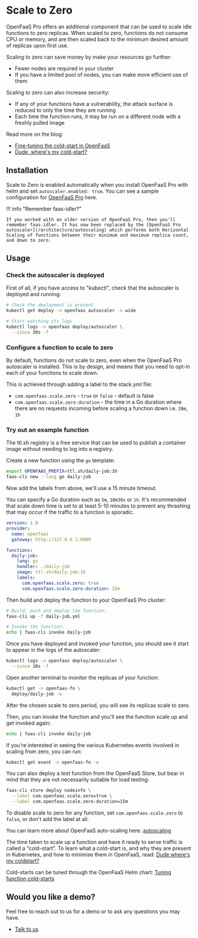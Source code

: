 # Scale to Zero

OpenFaaS Pro offers an additional component that can be used to scale idle functions to zero replicas. When scaled to zero, functions do not consume CPU or memory, and are then scaled back to the minimum desired amount of replicas upon first use.

Scaling to zero can save money by make your resources go further:

* Fewer nodes are required in your cluster
* If you have a limited pool of nodes, you can make more efficient use of them

Scaling to zero can also increase security:

* If any of your functions have a vulnerability, the attack surface is reduced to only the time they are running
* Each time the function runs, it may be run on a different node with a freshly pulled image

Read more on the blog:

* [Fine-tuning the cold-start in OpenFaaS](https://www.openfaas.com/blog/fine-tuning-the-cold-start/)
* [Dude, where's my cold-start?](https://www.openfaas.com/blog/what-serverless-coldstart/)

## Installation

Scale to Zero is enabled automatically when you install OpenFaaS Pro with helm and set `autoscaler.enabled: true`. You can see a sample configuration for [OpenFaaS Pro](https://github.com/openfaas/faas-netes/blob/master/chart/openfaas/values-pro.yaml) here.

!!! info "Remember faas-idler?"

    If you worked with an older version of OpenFaaS Pro, then you'll remember faas-idler. It has now been replaced by the [OpenFaaS Pro autoscaler](/architecture/autoscaling) which performs both Horizontal Scaling of functions between their minimum and maximum replica count, and down to zero.

## Usage

### Check the autoscaler is deployed

First of all, if you have access to "kubectl", check that the autoscaler is deployed and running:

```bash
# Check the deployment is present
kubectl get deploy -n openfaas autoscaler -o wide

# Start watching its logs
kubectl logs -n openfaas deploy/autoscaler \
  --since 30s -f
```

### Configure a function to scale to zero

By default, functions do not scale to zero, even when the OpenFaaS Pro autoscaler is installed. This is by design, and means that you need to opt-in each of your functions to scale down.

This is achieved through adding a label to the stack.yml file:

* `com.openfaas.scale.zero` - `true` or `false` - default is false
* `com.openfaas.scale.zero-duration` - the time in a Go duration where there are no requests incoming before scaling a function down i.e. `20m`, `1h`

### Try out an example function

The ttl.sh registry is a free service that can be used to publish a container image without needing to log into a registry.

Create a new function using the `go` template:

```bash
export OPENFAAS_PREFIX=ttl.sh/daily-job:1h
faas-cli new --lang go daily-job
```

Now add the labels from above, we'll use a 15 minute timeout.

You can specify a Go duration such as `5m`, `10m30s` or `1h`. It's recommended that scale down time is set to at least 5-10 minutes to prevent any thrashing that may occur if the traffic to a function is sporadic.

```yaml
version: 1.0
provider:
  name: openfaas
  gateway: http://127.0.0.1:8080

functions:
  daily-job:
    lang: go
    handler: ./daily-job
    image: ttl.sh/daily-job:1h
    labels:
      com.openfaas.scale.zero: true
      com.openfaas.scale.zero-duration: 15m
```

Then build and deploy the function to your OpenFaaS Pro cluster:

```bash
# Build, push and deploy the function:
faas-cli up -f daily-job.yml

# Invoke the function:
echo | faas-cli invoke daily-job
```

Once you have deployed and invoked your function, you should see it start to appear in the logs of the autoscaler:

```bash
kubectl logs -n openfaas deploy/autoscaler \
  --since 30s -f
```

Open another terminal to monitor the replicas of your function:

```bash
kubectl get -n openfaas-fn \
  deploy/daily-job -w
```

After the chosen scale to zero period, you will see its replicas scale to zero.

Then, you can invoke the function and you'll see the function scale up and get invoked again:

```bash
echo | faas-cli invoke daily-job
```

If you're interested in seeing the various Kubernetes events involved in scaling from zero, you can run:

```bash
kubectl get event -n openfaas-fn -w
```

You can also deploy a test function from the OpenFaaS Store, but bear in mind that they are not necessarily suitable for load testing:

```bash
faas-cli store deploy nodeinfo \
  --label com.openfaas.scale.zero=true \
  --label com.openfaas.scale.zero-duration=15m
```

To disable scale to zero for any function, set `com.openfaas.scale.zero` to `false`, or don't add the label at all.

You can learn more about OpenFaaS auto-scaling here: [autoscaling](/architecture/autoscaling)

The time taken to scale up a function and have it ready to serve traffic is called a "cold-start". To learn what a cold-start is, and why they are present in Kubernetes, and how to minimise them in OpenFaaS, read: [Dude where's my coldstart?](https://www.openfaas.com/blog/what-serverless-coldstart/)

Cold-starts can be tuned through the OpenFaaS Helm chart: [Tuning function cold-starts](https://github.com/openfaas/faas-netes/tree/master/chart/openfaas#tuning-function-cold-starts)

## Would you like a demo?

Feel free to reach out to us for a demo or to ask any questions you may have.

* [Talk to us](https://openfaas.com/pricing/)
